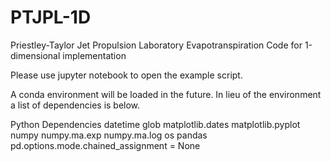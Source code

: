 # PTJPL-1D
Priestley-Taylor Jet Propulsion Laboratory Evapotranspiration Code for 1-dimensional implementation

Please use jupyter notebook to open the example script.

A conda environment will be loaded in the future. In lieu of the environment a list of dependencies is below.

Python Dependencies
datetime
glob
matplotlib.dates
matplotlib.pyplot
numpy
numpy.ma.exp 
numpy.ma.log
os
pandas
pd.options.mode.chained_assignment = None

